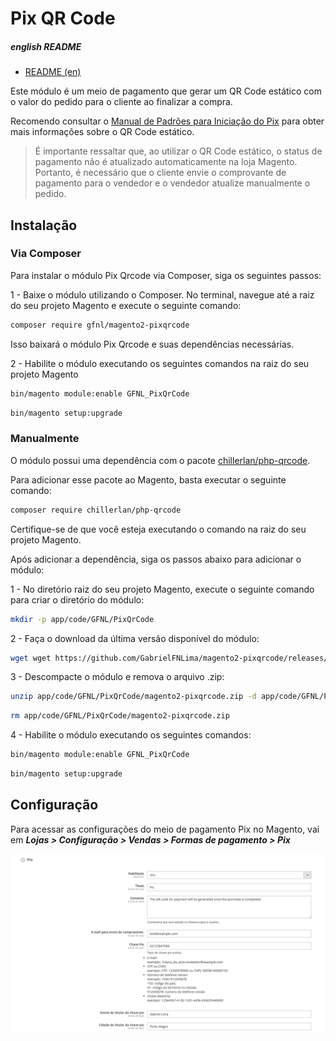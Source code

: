 # Pix QR Code

##### english README
- [README (en)](https://github.com/GabrielFNLima/magento2-pixqrcode/wiki/README-(en))

Este módulo é um meio de pagamento que gerar um QR Code estático com o valor do pedido para o cliente ao
finalizar a compra.

Recomendo consultar
o [Manual de Padrões para Iniciação do Pix](https://www.bcb.gov.br/content/estabilidadefinanceira/pix/Regulamento_Pix/II_ManualdePadroesparaIniciacaodoPix.pdf)
para obter mais informações sobre o QR Code estático.

> É importante ressaltar que, ao utilizar o QR Code estático, o status de pagamento não é atualizado automaticamente na
> loja Magento. Portanto, é necessário que o cliente envie o comprovante de pagamento para o vendedor e o vendedor
> atualize manualmente o pedido.

## Instalação

### Via Composer

Para instalar o módulo Pix Qrcode via Composer, siga os seguintes passos:

1 - Baixe o módulo utilizando o Composer. No terminal, navegue até a raiz do seu projeto Magento e execute o seguinte
comando:

```bash
composer require gfnl/magento2-pixqrcode
```

Isso baixará o módulo Pix Qrcode e suas dependências necessárias.

2 - Habilite o módulo executando os seguintes comandos na raiz do seu projeto Magento

```bash
bin/magento module:enable GFNL_PixQrCode
```

```bash
bin/magento setup:upgrade
```

### Manualmente

O módulo possui uma dependência com o pacote [chillerlan/php-qrcode](https://github.com/chillerlan/php-qrcode).

Para adicionar esse pacote ao Magento, basta executar o seguinte comando:

```bash
composer require chillerlan/php-qrcode 
```

Certifique-se de que você esteja executando o comando na raiz do seu projeto Magento.

Após adicionar a dependência, siga os passos abaixo para adicionar o módulo:

1 - No diretório raiz do seu projeto Magento, execute o seguinte comando para criar o diretório do módulo:

```bash
mkdir -p app/code/GFNL/PixQrCode
```

2 - Faça o download da última versão disponível do módulo:

```bash
wget wget https://github.com/GabrielFNLima/magento2-pixqrcode/releases/latest/download/magento2-pixqrcode.zip -P app/code/GFNL/PixQrCode/
```

3 - Descompacte o módulo e remova o arquivo .zip:

```bash
unzip app/code/GFNL/PixQrCode/magento2-pixqrcode.zip -d app/code/GFNL/PixQrCode/
```

```bash
rm app/code/GFNL/PixQrCode/magento2-pixqrcode.zip
```

4 - Habilite o módulo executando os seguintes comandos:

```bash
bin/magento module:enable GFNL_PixQrCode
```

```bash
bin/magento setup:upgrade
```

## Configuração

Para acessar as configurações do meio de pagamento Pix no Magento, vai em
***Lojas > Configuração > Vendas > Formas de pagamento > Pix***

![config.png](doc/images/config.png)
